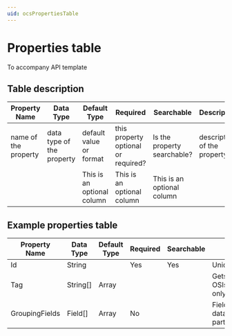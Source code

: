 ```yaml
---
uid: ocsPropertiesTable
---
```

# Properties table
To accompany API template

## Table description
| Property Name | Data Type | Default Type | Required | Searchable | Description |
|-------|------|----------|---------|------------|---------|
|    name of the property   | data type of the property     |   default value or format      |   this property optional or required?       |   Is the property searchable?         |   description of the property      |
|       |      |   This is an optional column       |   This is an optional column      |      This is an optional column      |         |


## Example properties table
| Property Name | Data Type |  Default Type | Required | Searchable | Description |
|-------|------|----------|---------|------------|---------|
|  Id     | String     |          |   Yes      |     Yes       |    Unique identifier     |
|  Tag     | String[]     | Array        |          |            |    Gets or sets for OSIsoft internal use only     |
|  GroupingFields     | Field[]     | Array        |  No       |            |   Fields by which the data items are partitioned/grouped     |


